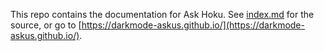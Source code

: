 This repo contains the documentation for Ask Hoku. See [index.md](index.md) for the source, or go to [https://darkmode-askus.github.io/](https://darkmode-askus.github.io/).